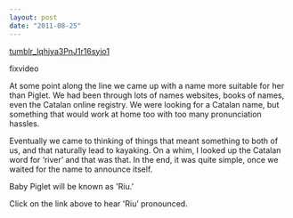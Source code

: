 ```yaml
---
layout: post
date: "2011-08-25"
---
```


[tumblr\_lqhjya3PnJ1r16syio1](http://mananamanana.com/ohpiglet/wp-content/uploads/2011/08/tumblr_lqhjya3PnJ1r16syio1.mp3)

fixvideo

At some point along the line we came up with a name more suitable for her than Piglet. We had been through lots of names websites, books of names, even the Catalan online registry. We were looking for a Catalan name, but something that would work at home too with too many pronunciation hassles.

Eventually we came to thinking of things that meant something to both of us, and that naturally lead to kayaking. On a whim, I looked up the Catalan word for ‘river’ and that was that. In the end, it was quite simple, once we waited for the name to announce itself.

Baby Piglet will be known as 'Riu.’

Click on the link above to hear 'Riu’ pronounced.
